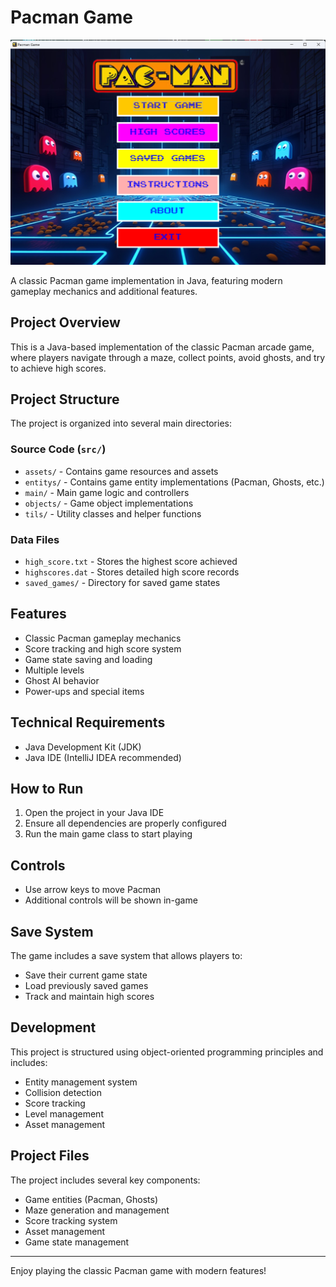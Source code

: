 # Pacman Game

![Menu](menu.png)

A classic Pacman game implementation in Java, featuring modern gameplay mechanics and additional features.

## Project Overview

This is a Java-based implementation of the classic Pacman arcade game, where players navigate through a maze, collect points, avoid ghosts, and try to achieve high scores.

## Project Structure

The project is organized into several main directories:

### Source Code (`src/`)
- `assets/` - Contains game resources and assets
- `entitys/` - Contains game entity implementations (Pacman, Ghosts, etc.)
- `main/` - Main game logic and controllers
- `objects/` - Game object implementations
- `tils/` - Utility classes and helper functions

### Data Files
- `high_score.txt` - Stores the highest score achieved
- `highscores.dat` - Stores detailed high score records
- `saved_games/` - Directory for saved game states

## Features

- Classic Pacman gameplay mechanics
- Score tracking and high score system
- Game state saving and loading
- Multiple levels
- Ghost AI behavior
- Power-ups and special items

## Technical Requirements

- Java Development Kit (JDK)
- Java IDE (IntelliJ IDEA recommended)

## How to Run

1. Open the project in your Java IDE
2. Ensure all dependencies are properly configured
3. Run the main game class to start playing

## Controls

- Use arrow keys to move Pacman
- Additional controls will be shown in-game

## Save System

The game includes a save system that allows players to:
- Save their current game state
- Load previously saved games
- Track and maintain high scores

## Development

This project is structured using object-oriented programming principles and includes:
- Entity management system
- Collision detection
- Score tracking
- Level management
- Asset management

## Project Files

The project includes several key components:
- Game entities (Pacman, Ghosts)
- Maze generation and management
- Score tracking system
- Asset management
- Game state management

---

Enjoy playing the classic Pacman game with modern features!
